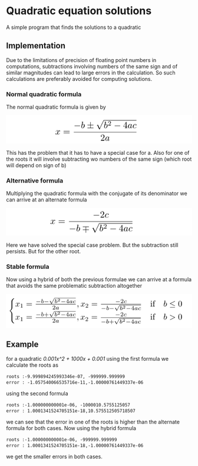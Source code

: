 # Quadratic equation solutions

A simple program that finds the solutions to a quadratic

## Implementation

Due to the limitations of precision of floating point numbers in computations, subtractions involving numbers of the same sign and of similar 
magnitudes can lead to large errors in the calculation. So such calculations are preferably avoided for computing solutions.

### Normal quadratic formula

The normal quadratic formula is given by

![normal quadratic formula](./demo_images/method_1.png)

This has the problem that it has to have a special case for a. Also for one of the roots it will involve subtracting wo numbers of the same sign (which root will depend on sign of b)

### Alternative formula

Multiplying the quadratic formula with the conjugate of its denominator we can arrive at an alternate formula

![alternate quadratic formula](./demo_images/method_2.png)

Here we have solved the special case problem. But the subtraction still persists. But for the other root.

### Stable formula

Now using a hybrid of both the previous formulae we can arrive at a formula that avoids the same problematic subtraction altogether

![hybrid formula](./demo_images/method_3.png)

## Example

for a quadratic *0.001x^2 + 1000x + 0.001* using the first formula we calculate the roots as
```
roots :-9.999894245993346e-07, -999999.999999
error : -1.057540066535716e-11,-1.00000761449337e-06
```
using the second formula 
```
roots :-1.000000000001e-06, -1000010.5755125057
error : 1.0001341524705151e-18,10.575512505718507
```
we can see that the error in one of the roots is higher than the alternate formula for both cases. Now using the hybrid formula
```
roots :-1.000000000001e-06, -999999.999999
error : 1.0001341524705151e-18,-1.00000761449337e-06
```
we get the smaller errors in both cases.
